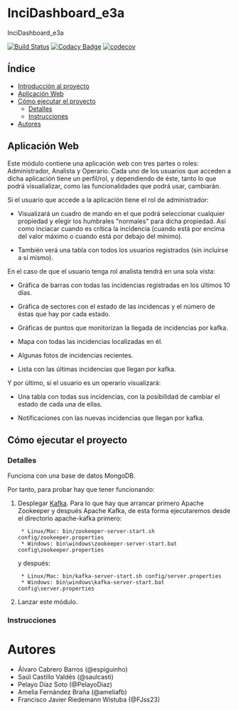 # InciDashboard_e3a
InciDashboard_e3a

[![Build Status](https://travis-ci.org/Arquisoft/InciDashboard_e3a.svg?branch=master)](https://travis-ci.org/Arquisoft/InciDashboard_e3a)
[![Codacy Badge](https://api.codacy.com/project/badge/Grade/e89ecf2799b8400580f767eb000d0380)](https://www.codacy.com/app/jelabra/InciDashboard_e3a?utm_source=github.com&amp;utm_medium=referral&amp;utm_content=Arquisoft/InciDashboard_e3a&amp;utm_campaign=Badge_Grade)
[![codecov](https://codecov.io/gh/Arquisoft/InciDashboard_e3a/branch/master/graph/badge.svg)](https://codecov.io/gh/Arquisoft/InciDashboard_e3a)


## Índice

- [Introducción al proyecto](#incidashboard_e3a)
- [Aplicación Web](#aplicación-web)
- [Cómo ejecutar el proyecto](#cómo-ejecutar-el-proyecto)
    - [Detalles](#detalles)	     
    - [Instrucciones](#instrucciones)	  
 - [Autores](#autores)	
 
 
 
 ## Aplicación Web
 
Este módulo contiene una aplicación web con tres partes o roles: Administrador, Analista y Operario.
Cada uno de los usuarios que acceden a dicha aplicación tiene un perfil/rol, y dependiendo de éste, tanto lo que podrá visualializar, como las funcionalidades que podrá usar, cambiarán.
 
Si el usuario que accede a la aplicación tiene el rol de administrador:

- Visualizará un cuadro de mando en el que podrá seleccionar cualquier propiedad y elegir los humbrales "normales" para dicha propiedad. Así como inciacar cuando es crítica la incidencia (cuando está por encima del valor máximo o cuando está por debajo del mínimo).
	
- También verá una tabla con todos los usuarios registrados (sin incluirse a sí mismo).


En el caso de que el usuario tenga rol analista tendrá en una sola vista:

- Gráfica de barras con todas las incidencias registradas en los últimos 10 días.

- Gráfica de sectores con el estado de las incidencas y el número de éstas que hay por cada estado. 

- Gráficas de puntos que monitorizan la llegada de incidencias por kafka.

- Mapa con todas las incidencias localizadas en él.

- Algunas fotos de incidencias recientes.

- Lista con las últimas incidencias que llegan por kafka.

Y por último, si el usuario es un operario visualizará:

- Una tabla con todas sus incidencias, con la posibilidad de cambiar el estado de cada una de ellas.

- Notificaciones con las nuevas incidencias que llegan por kafka.


 
 ## Cómo ejecutar el proyecto

### Detalles

Funciona con una base de datos MongoDB.

Por tanto, para probar hay que tener funcionando:

1. Desplegar [Kafka](https://kafka.apache.org/quickstart). Para lo que hay que arrancar primero Apache Zookeeper y después Apache Kafka, de esta forma ejecutaremos desde el directorio apache-kafka primero:
		
		* Linux/Mac: bin/zookeeper-server-start.sh config/zookeeper.properties
		* Windows: bin\windows\zookeeper-server-start.bat config\zookeeper.properties

	y después:

		* Linux/Mac: bin/kafka-server-start.sh config/server.properties
   		* Windows: bin\windows\kafka-server-start.bat config\server.properties

2. Lanzar este módulo.

### Instrucciones



# Autores

- Álvaro Cabrero Barros (@espiguinho)
- Saúl Castillo Valdés (@saulcasti)
- Pelayo Díaz Soto (@PelayoDiaz)
- Amelia Fernández Braña (@ameliafb)
- Francisco Javier Riedemann Wistuba (@FJss23)



